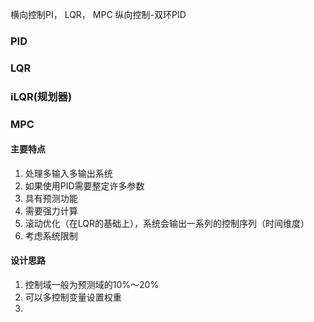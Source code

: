 横向控制PI， LQR， MPC
纵向控制-双环PID

### PID
### LQR
### iLQR(规划器)
### MPC
#### 主要特点
1. 处理多输入多输出系统
2. 如果使用PID需要整定许多参数
3. 具有预测功能
4. 需要强力计算
5. 滚动优化（在LQR的基础上），系统会输出一系列的控制序列（时间维度）
6. 考虑系统限制
#### 设计思路
1. 控制域一般为预测域的10%～20%
2. 可以多控制变量设置权重
3. 